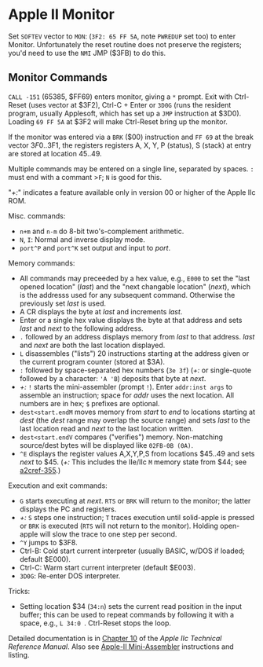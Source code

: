 Apple II Monitor
================

Set `SOFTEV` vector to `MON`: (`3F2: 65 FF 5A`, note `PWREDUP` set
too) to enter Monitor. Unfortunately the reset routine does not
preserve the registers; you'd need to use the `NMI` JMP ($3FB) to do
this.


Monitor Commands
----------------

`CALL -151` (65385, $FF69) enters monitor, giving a `*` prompt. Exit
with Ctrl-Reset (uses vector at $3F2), Ctrl-C + Enter or `3D0G` (runs
the resident program, usually Applesoft, which has set up a `JMP`
instruction at $3D0). Loading `69 FF 5A` at $3F2 will make Ctrl-Reset
bring up the monitor.

If the monitor was entered via a `BRK` ($00) instruction and `FF 69`
at the break vector $3F0‥$3F1, the registers registers A, X, Y, P
(status), S (stack) at entry are stored at location $45‥$49.

Multiple commands may be entered on a single line, separated by
spaces. `:` must end with a commant >`F`; `N` is good for this.

"_+:_" indicates a feature available only in version 00 or higher of
the Apple IIc ROM.

Misc. commands:
- `n+m` and `n-m` do 8-bit two's-complement arithmetic.
- `N`, `I`: Normal and inverse display mode.
- `port^P` and `port^K` set output and input to _port_.

Memory commands:
- All commands may preceeded by a hex value, e.g., `E000` to set the
  "last opened location" (_last_) and the "next changable location"
  (_next_), which is the addresss used for any subsequent command.
  Otherwise the previously set _last_ is used.
- A CR displays the byte at _last_ and increments _last_.
- Enter or a single hex value displays the byte at that address and
  sets _last_ and _next_ to the following address.
- `.` followed by an address displays memory from _last_ to that
  address. _last_ and _next_ are both the last location displayed.
- `L` disassembles ("lists") 20 instructions starting at the address
  given or the current program counter (stored at $3A).
- `:` followed by space-separated hex numbers (`3e 3f`) (_+:_ or
  single-quote followed by a character: `'A 'B`) deposits that byte at
  _next_.
- _+:_ `!` starts the mini-assembler (prompt `!`). Enter `addr:inst
  args` to assemble an instruction; space for _addr_ uses the next
  location. All numbers are in hex; `$` prefixes are optional.
- `dest<start.endM` moves memory from _start_ to _end_ to locations
  starting at _dest_ (the _dest_ range may overlap the source range)
  and sets _last_ to the last location read and _next_ to the last
  location written.
- `dest<start.endV` compares ("verifies") memory. Non-matching
  source/dest bytes will be displayed like `02FB-0B (0A)`.
- `^E` displays the register values A,X,Y,P,S from locations $45‥49
  and sets _next_ to $45. (_+:_ This includes the IIe/IIc `M` memory
  state from $44; see [a2cref-355].)

Execution and exit commands:
- `G` starts executing at _next_. `RTS` or `BRK` will return to the
  monitor; the latter displays the PC and registers.
- _+:_ `S` steps one instruction; `T` traces execution until
  solid-apple is pressed or `BRK` is executed (`RTS` will not return
  to the monitor). Holding open-apple will slow the trace to one step
  per second.
- `^Y` jumps to $3F8.
- Ctrl-B: Cold start current interpreter (usually BASIC, w/DOS if
  loaded; default $E000).
- Ctrl-C: Warm start current interpreter (default $E003).
- `3D0G`: Re-enter DOS interpreter.

Tricks:
- Setting location $34 (`34:n`) sets the current read position in the
  input buffer; this can be used to repeat commands by following it
  with a space, e.g., `L 34:0 `. Ctrl-Reset stops the loop.

Detailed documentation is in [Chapter 10][a2cref-c10] of the _Apple
IIc Technical Reference Manual_. Also see [Apple-II
Mini-Assembler][a2mini-asm] instructions and listing.



<!-------------------------------------------------------------------->
[a2cref-355]: https://archive.org/details/Apple_IIc_Technical_Reference_Manual/page/n362
[a2cref-c10]: https://archive.org/details/Apple_IIc_Technical_Reference_Manual/page/n230
[a2mini-asm]: https://archive.org/details/Apple2_Woz_MiniAssembler/page/n1/mode/1up
